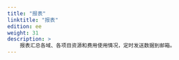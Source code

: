 ```yaml
---
title: "报表"
linktitle: "报表"
edition: ee
weight: 31
description: >
    报表汇总各域、各项目资源和费用使用情况，定时发送数据到邮箱。
---
```

